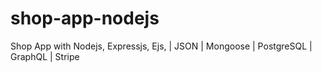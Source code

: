 # shop-app-nodejs
Shop App with Nodejs, Expressjs, Ejs, | JSON | Mongoose | PostgreSQL | GraphQL | Stripe
